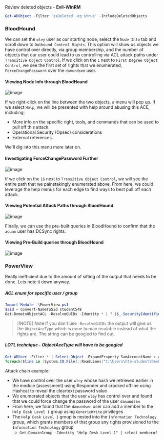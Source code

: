 
Review deleted objects - **Evil-WinRM**
```powershell
Get-ADObject -Filter 'isDeleted -eq $true' -IncludeDeletedObjects
```

### BloodHound

 We can set the `wley` user as our starting node, select the `Node Info` tab and scroll down to `Outbound Control Rights`. This option will show us objects we have control over directly, via group membership, and the number of objects that our user could lead to us controlling via ACL attack paths under `Transitive Object Control`. If we click on the `1` next to `First Degree Object Control`, we see the first set of rights that we enumerated, `ForceChangePassword` over the `damundsen` user.

#### Viewing Node Info through BloodHound

![image](https://academy.hackthebox.com/storage/modules/143/wley_damundsen.png)

If we right-click on the line between the two objects, a menu will pop up. If we select `Help`, we will be presented with help around abusing this ACE, including:

- More info on the specific right, tools, and commands that can be used to pull off this attack
- Operational Security (Opsec) considerations
- External references.

We'll dig into this menu more later on.

#### Investigating ForceChangePassword Further

![image](https://academy.hackthebox.com/storage/modules/143/help_edge.png)

If we click on the `16` next to `Transitive Object Control`, we will see the entire path that we painstakingly enumerated above. From here, we could leverage the help menus for each edge to find ways to best pull off each attack.

#### Viewing Potential Attack Paths through BloodHound

![image](https://academy.hackthebox.com/storage/modules/143/wley_path.png)

Finally, we can use the pre-built queries in BloodHound to confirm that the `adunn` user has DCSync rights.

#### Viewing Pre-Build queries through BloodHound

![image](https://academy.hackthebox.com/storage/modules/143/adunn_dcsync.png)

### PowerView
Really inefficient due to the amount of sifting of the output that needs to be done. Lets note it down anyway.

##### ACL enum for specific user / group
```powershell
Import-Module .\PowerView.ps1
$sid = Convert-NameToSid student548
Get-DomainObjectACL -ResolveGUIDs -Identity * | ? {$_.SecurityIdentifier -eq $sid}
```

> [!NOTE] Note
> If you don't use `-ResolveGUIDs` the output will give us the `ObjectAceType` which is none human readable instead of what the rights are. The string can be googled to find out.

##### LOTL technique - ObjectAceType will have to be googled
```powershell
Get-ADUser -Filter * | Select-Object -ExpandProperty SamAccountName > ad_users.txt
foreach($line in [System.IO.File]::ReadLines("C:\Users\htb-student\Desktop\ad_users.txt")) {get-acl  "AD:\$(Get-ADUser $line)" | Select-Object Path -ExpandProperty Access | Where-Object {$_.IdentityReference -match 'INLANEFREIGHT\\wley'}}
```

Attack chain example:

- We have control over the user `wley` whose hash we retrieved earlier in the module (assessment) using Responder and cracked offline using Hashcat to reveal the cleartext password value
- We enumerated objects that the user `wley` has control over and found that we could force change the password of the user `damundsen`
- From here, we found that the `damundsen` user can add a member to the `Help Desk Level 1` group using `GenericWrite` privileges
- The `Help Desk Level 1` group is nested into the `Information Technology` group, which grants members of that group any rights provisioned to the `Information Technology` group
	- `Get-DomainGroup -Identity "Help Desk Level 1" | select memberof`